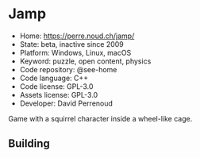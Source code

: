 # Jamp

- Home: https://perre.noud.ch/jamp/
- State: beta, inactive since 2009
- Platform: Windows, Linux, macOS
- Keyword: puzzle, open content, physics
- Code repository: @see-home
- Code language: C++
- Code license: GPL-3.0
- Assets license: GPL-3.0
- Developer: David Perrenoud

Game with a squirrel character inside a wheel-like cage.

## Building

